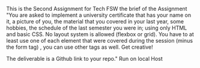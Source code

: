 This is the Second Assignment for Tech FSW
the brief of the Assignment 
"You are asked to implement a university certificate that has your name on it, a picture of you, the material that you covered in your last year, some hobbies, the schedule of the last semester you were in; using only HTML and basic CSS. No layout system is allowed (flexbox or grid). You have to at least use one of each element that were covered during the session (minus the form tag) , you can use other tags as well. Get creative!

The deliverable is a Github link to your repo."
Run on local Host 

